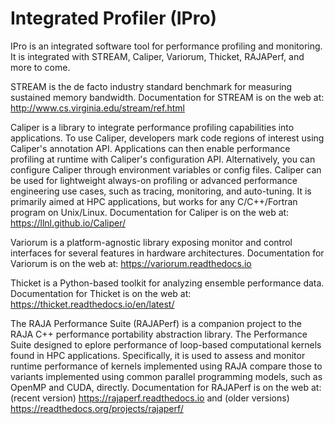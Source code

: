 # Integrated Profiler (IPro)

IPro is an integrated software tool for performance profiling and monitoring. It is integrated with STREAM, Caliper, Variorum, Thicket, RAJAPerf, and more to come.

STREAM is the de facto industry standard benchmark for measuring sustained memory bandwidth.
Documentation for STREAM is on the web at: http://www.cs.virginia.edu/stream/ref.html

Caliper is a library to integrate performance profiling capabilities into applications. To use Caliper, developers mark code regions of interest using Caliper's annotation API. Applications can then enable performance profiling at runtime with Caliper's configuration API. Alternatively, you can configure Caliper through environment variables or config files. Caliper can be used for lightweight always-on profiling or advanced performance engineering use cases, such as tracing, monitoring, and auto-tuning. It is primarily aimed at HPC applications, but works for any C/C++/Fortran program on Unix/Linux.
Documentation for Caliper is on the web at: https://llnl.github.io/Caliper/

Variorum is a platform-agnostic library exposing monitor and control interfaces for several features in hardware architectures.
Documentation for Variorum is on the web at: https://variorum.readthedocs.io

Thicket is a Python-based toolkit for analyzing ensemble performance data.
Documentation for Thicket is on the web at: https://thicket.readthedocs.io/en/latest/

The RAJA Performance Suite (RAJAPerf) is a companion project to the RAJA C++ performance portability abstraction library. The Performance Suite designed to eplore performance of loop-based computational kernels found in HPC applications. Specifically, it is used to assess and monitor runtime performance of kernels implemented using RAJA compare those to variants implemented using common parallel programming models, such as OpenMP and CUDA, directly.
Documentation for RAJAPerf is on the web at: (recent version) https://rajaperf.readthedocs.io and (older versions) https://readthedocs.org/projects/rajaperf/
